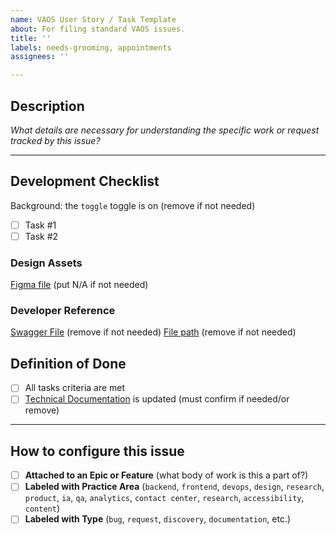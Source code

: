 ```yaml
---
name: VAOS User Story / Task Template
about: For filing standard VAOS issues.
title: ''
labels: needs-grooming, appointments
assignees: ''

---
```


## Description
_What details are necessary for understanding the specific work or request tracked by this issue?_

---

## Development Checklist
Background: the `toggle` toggle is on (remove if not needed) 

- [ ] Task #1
- [ ] Task #2

### Design Assets
[Figma file]() (put N/A if not needed) 

### Developer Reference
[Swagger File]() (remove if not needed) 
[File path]() (remove if not needed)

## Definition of Done
- [ ] All tasks criteria are met
- [ ] [Technical Documentation]() is updated (must confirm if needed/or remove) 

---
## How to configure this issue
- [ ] **Attached to an Epic or Feature** (what body of work is this a part of?)
- [ ] **Labeled with Practice Area** (`backend`, `frontend`, `devops`, `design`, `research`, `product`, `ia`, `qa`, `analytics`, `contact center`, `research`, `accessibility`, `content`)
- [ ] **Labeled with Type** (`bug`, `request`, `discovery`, `documentation`, etc.)

